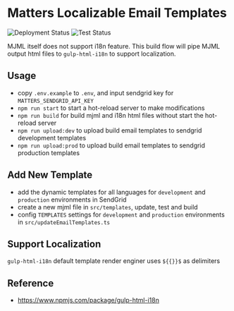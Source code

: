# Matters Localizable Email Templates

![Deployment Status](https://github.com/thematters/matters-email/workflows/Deployment/badge.svg) ![Test Status](https://github.com/thematters/matters-email/workflows/Test/badge.svg)

MJML itself does not support i18n feature. This build flow will pipe MJML output html files to `gulp-html-i18n` to support localization.

## Usage

- copy `.env.example` to `.env`, and input sendgrid key for `MATTERS_SENDGRID_API_KEY`
- `npm run start` to start a hot-reload server to make modifications
- `npm run build` for build mjml and i18n html files without start the hot-reload server
- `npm run upload:dev` to upload build email templates to sendgrid development templates
- `npm run upload:prod` to upload build email templates to sendgrid production templates

## Add New Template

- add the dynamic templates for all languages for `development` and `production` environments in SendGrid
- create a new mjml file in `src/templates`, update, test and build
- config `TEMPLATES` settings for `development` and `production` environments in `src/updateEmailTemplates.ts`

## Support Localization

`gulp-html-i18n` default template render enginer uses `${{}}$` as delimiters

## Reference

- https://www.npmjs.com/package/gulp-html-i18n
